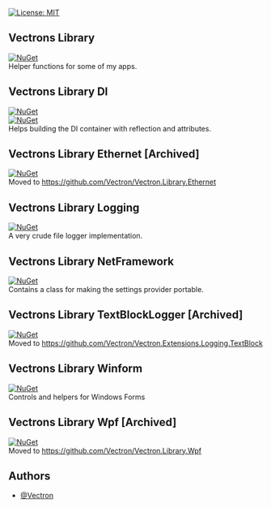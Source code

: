 ﻿[![License: MIT](https://img.shields.io/badge/License-MIT-green.svg)](https://github.com/Vectron/VectronsLibrary/blob/main/LICENSE.txt)

## Vectrons Library
[![NuGet](https://img.shields.io/nuget/v/VectronsLibrary.svg)](https://www.nuget.org/packages/VectronsLibrary)  
Helper functions for some of my apps.

## Vectrons Library DI
[![NuGet](https://img.shields.io/nuget/v/VectronsLibrary.DI.svg)](https://www.nuget.org/packages/VectronsLibrary.DI)  
[![NuGet](https://img.shields.io/nuget/v/VectronsLibrary.DI.Abstraction.svg)](https://www.nuget.org/packages/VectronsLibrary.DI.Abstraction)  
Helps building the DI container with reflection and attributes.

## Vectrons Library Ethernet [Archived]
[![NuGet](https://img.shields.io/nuget/v/VectronsLibrary.Ethernet.svg)](https://www.nuget.org/packages/VectronsLibrary.Ethernet)  
Moved to <https://github.com/Vectron/Vectron.Library.Ethernet>

## Vectrons Library Logging
[![NuGet](https://img.shields.io/nuget/v/VectronsLibrary.Logging.svg)](https://www.nuget.org/packages/VectronsLibrary.Logging)  
A very crude file logger implementation.

## Vectrons Library NetFramework
[![NuGet](https://img.shields.io/nuget/v/VectronsLibrary.NetFramework.svg)](https://www.nuget.org/packages/VectronsLibrary.NetFramework)  
Contains a class for making the settings provider portable.

## Vectrons Library TextBlockLogger [Archived]
[![NuGet](https://img.shields.io/nuget/v/VectronsLibrary.TextBlockLogger.svg)](https://www.nuget.org/packages/VectronsLibrary.TextBlockLogger)  
Moved to <https://github.com/Vectron/Vectron.Extensions.Logging.TextBlock>

## Vectrons Library Winform
[![NuGet](https://img.shields.io/nuget/v/VectronsLibrary.Winform.svg)](https://www.nuget.org/packages/VectronsLibrary.Winform)  
Controls and helpers for Windows Forms

## Vectrons Library Wpf [Archived]
[![NuGet](https://img.shields.io/nuget/v/VectronsLibrary.Wpf.svg)](https://www.nuget.org/packages/VectronsLibrary.Wpf)  
Moved to <https://github.com/Vectron/Vectron.Library.Wpf>

## Authors
- [@Vectron](https://www.github.com/Vectron)
